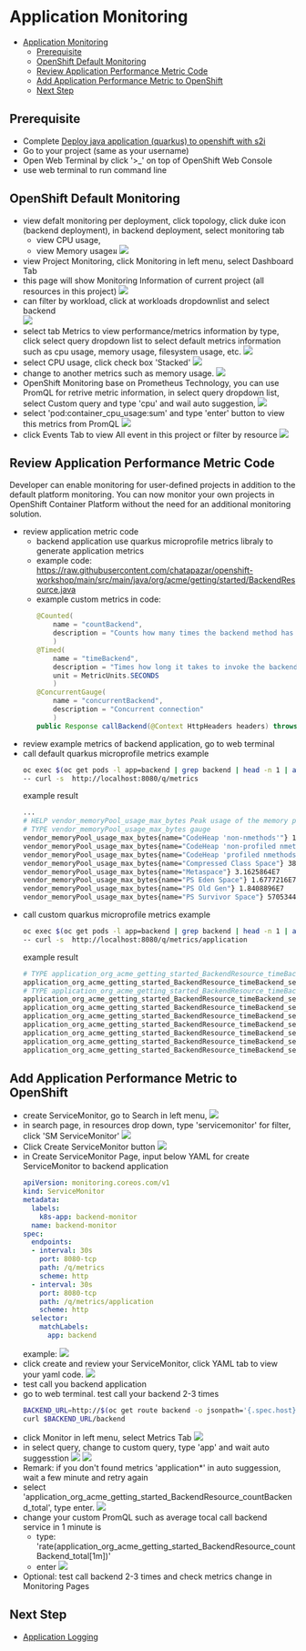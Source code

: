 # Application Monitoring
<!-- TOC -->

- [Application Monitoring](#application-monitoring)
  - [Prerequisite](#prerequisite)
  - [OpenShift Default Monitoring](#openshift-default-monitoring)
  - [Review Application Performance Metric Code](#review-application-performance-metric-code)
  - [Add Application Performance Metric to OpenShift](#add-application-performance-metric-to-openshift)
  - [Next Step](#next-step)

<!-- /TOC -->
## Prerequisite
- Complete [Deploy java application (quarkus) to openshift with s2i](deploywiths2i.md)
- Go to your project (same as your username)
- Open Web Terminal by click '>_' on top of OpenShift Web Console
- use web terminal to run command line

## OpenShift Default Monitoring
- view defalt monitoring per deployment, click topology, click duke icon (backend deployment), in backend deployment, select monitoring tab
  - view CPU usage,
  - view Memory usageม
  ![](images/mon_1.png)
- view Project Monitoring, click Monitoring in left menu, select Dashboard Tab
- this page will show Monitoring Information of current project (all resources in this project)
  ![](images/mon_2.png)
- can filter by workload, click at workloads dropdownlist and select backend  
  ![](images/mon_3.png)
- select tab Metrics to view performance/metrics information by type, click select query dropdown list to select default metrics information such as cpu usage, memory usage, filesystem usage, etc. 
  ![](images/mon_4.png)
- select CPU usage, click check box 'Stacked'
  ![](images/mon_6.png)  
- change to another metrics such as memory usage.
  ![](images/mon_7.png) 
- OpenShift Monitoring base on Prometheus Technology, you can use PromQL for retrive metric information, in select query dropdown list, select Custom query and type 'cpu' and wail auto suggestion, 
  ![](images/mon_8.png) 
- select 'pod:container_cpu_usage:sum' and type 'enter' button to view this metrics from PromQL
  ![](images/mon_9.png) 
- click Events Tab to view All event in this project or filter by resource
  ![](images/mon_10.png) 

## Review Application Performance Metric Code
Developer can enable monitoring for user-defined projects in addition to the default platform monitoring. You can now monitor your own projects in OpenShift Container Platform without the need for an additional monitoring solution. 
- review application metric code
  - backend application use quarkus microprofile metrics libraly to generate application metrics
  - example code: https://raw.githubusercontent.com/chatapazar/openshift-workshop/main/src/main/java/org/acme/getting/started/BackendResource.java
  - example custom metrics in code:
    ```java
    @Counted(
        name = "countBackend", 
        description = "Counts how many times the backend method has been invoked"
        )
    @Timed(
        name = "timeBackend", 
        description = "Times how long it takes to invoke the backend method in second", 
        unit = MetricUnits.SECONDS
        )
    @ConcurrentGauge(
        name = "concurrentBackend",
        description = "Concurrent connection"
        )
    public Response callBackend(@Context HttpHeaders headers) throws IOException {
    ```
- review example metrics of backend application, go to web terminal
- call default quarkus microprofile metrics example
  ```bash
  oc exec $(oc get pods -l app=backend | grep backend | head -n 1 | awk '{print $1}') \
  -- curl -s  http://localhost:8080/q/metrics
  ```
  example result
  ```bash
  ...
  # HELP vendor_memoryPool_usage_max_bytes Peak usage of the memory pool denoted by the 'name' tag
  # TYPE vendor_memoryPool_usage_max_bytes gauge
  vendor_memoryPool_usage_max_bytes{name="CodeHeap 'non-nmethods'"} 1352064.0
  vendor_memoryPool_usage_max_bytes{name="CodeHeap 'non-profiled nmethods'"} 1018240.0
  vendor_memoryPool_usage_max_bytes{name="CodeHeap 'profiled nmethods'"} 5218944.0
  vendor_memoryPool_usage_max_bytes{name="Compressed Class Space"} 3856880.0
  vendor_memoryPool_usage_max_bytes{name="Metaspace"} 3.1625864E7
  vendor_memoryPool_usage_max_bytes{name="PS Eden Space"} 1.6777216E7
  vendor_memoryPool_usage_max_bytes{name="PS Old Gen"} 1.8408896E7
  vendor_memoryPool_usage_max_bytes{name="PS Survivor Space"} 5705344.0
  ```
- call custom quarkus microprofile metrics example
  ```bash
  oc exec $(oc get pods -l app=backend | grep backend | head -n 1 | awk '{print $1}') \
  -- curl -s  http://localhost:8080/q/metrics/application
  ```
  example result
  ```bash
  # TYPE application_org_acme_getting_started_BackendResource_timeBackend_seconds summary
  application_org_acme_getting_started_BackendResource_timeBackend_seconds_count 1.0
  # TYPE application_org_acme_getting_started_BackendResource_timeBackend_seconds_sum gauge
  application_org_acme_getting_started_BackendResource_timeBackend_seconds_sum 2.503457774
  application_org_acme_getting_started_BackendResource_timeBackend_seconds{quantile="0.5"} 2.503457774
  application_org_acme_getting_started_BackendResource_timeBackend_seconds{quantile="0.75"} 2.503457774
  application_org_acme_getting_started_BackendResource_timeBackend_seconds{quantile="0.95"} 2.503457774
  application_org_acme_getting_started_BackendResource_timeBackend_seconds{quantile="0.98"} 2.503457774
  application_org_acme_getting_started_BackendResource_timeBackend_seconds{quantile="0.99"} 2.503457774
  application_org_acme_getting_started_BackendResource_timeBackend_seconds{quantile="0.999"} 2.503457774
  ```

## Add Application Performance Metric to OpenShift
- create ServiceMonitor, go to Search in left menu, 
  ![](images/mon_11.png) 
- in search page, in resources drop down, type 'servicemonitor' for filter, click 'SM ServiceMonitor'
  ![](images/mon_12.png) 
- Click Create ServiceMonitor button
  ![](images/mon_13.png) 
- in Create ServiceMonitor Page, input below YAML for create ServiceMonitor to backend application
  ```yaml
  apiVersion: monitoring.coreos.com/v1
  kind: ServiceMonitor
  metadata:
    labels:
      k8s-app: backend-monitor
    name: backend-monitor
  spec:
    endpoints:
    - interval: 30s
      port: 8080-tcp
      path: /q/metrics
      scheme: http
    - interval: 30s
      port: 8080-tcp
      path: /q/metrics/application
      scheme: http
    selector:
      matchLabels:
        app: backend  
  ```
  example: 
  ![](images/mon_14.png)  
- click create and review your ServiceMonitor, click YAML tab to view your yaml code. 
  ![](images/mon_15.png) 
- test call you backend application
- go to web terminal. test call your backend 2-3 times
  ```bash
  BACKEND_URL=http://$(oc get route backend -o jsonpath='{.spec.host}')
  curl $BACKEND_URL/backend
  ```
- click Monitor in left menu, select Metrics Tab
  ![](images/mon_16.png)         
- in select query, change to custom query, type 'app' and wait auto suggesstion
  ![](images/mon_17.png) 
  ![](images/mon_18.png)
- Remark: if you don't found metrics 'application*' in auto suggession, wait a few minute and retry again
- select 'application_org_acme_getting_started_BackendResource_countBackend_total', type enter.
  ![](images/mon_19.png) 
- change your custom PromQL such as average tocal call backend service in 1 minute is   
  - type: 'rate(application_org_acme_getting_started_BackendResource_countBackend_total[1m])'
  - enter
  ![](images/mon_20.png) 
- Optional: test call backend 2-3 times and check metrics change in Monitoring Pages

## Next Step
- [Application Logging](logging.md)





